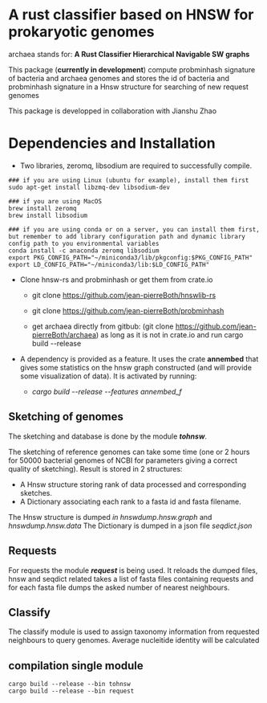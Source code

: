 # A rust classifier based on HNSW for prokaryotic genomes

archaea stands for: **A Rust Classifier Hierarchical Navigable SW graphs**

This package (**currently in development**) compute probminhash signature of  bacteria and archaea genomes and stores the id of bacteria and probminhash signature in a Hnsw structure for searching of new request genomes

This package is developped in collaboration with Jianshu Zhao

# Dependencies and Installation
* Two libraries, zeromq, libsodium are required to successfully compile. 

```
### if you are using Linux (ubuntu for example), install them first
sudo apt-get install libzmq-dev libsodium-dev

### if you are using MacOS
brew install zeromq
brew install libsodium

### if you are using conda or on a server, you can install them first, but remember to add library configuration path and dynamic library config path to you environmental variables
conda install -c anaconda zeromq libsodium
export PKG_CONFIG_PATH="~/miniconda3/lib/pkgconfig:$PKG_CONFIG_PATH"
export LD_CONFIG_PATH="~/miniconda3/lib:$LD_CONFIG_PATH"
```
  
*  Clone hnsw-rs and probminhash or get them from crate.io
    - git clone https://github.com/jean-pierreBoth/hnswlib-rs

    - git clone https://github.com/jean-pierreBoth/probminhash

    - get archaea directly from gitbub: (git clone https://github.com/jean-pierreBoth/archaea) as long as it is not in crate.io and run cargo build --release

* A dependency is provided as a feature. It uses the crate **annembed** that gives some statistics on the hnsw graph constructed (and will provide some visualization of data).
It is activated by running:
    -   *cargo build --release --features annembed_f*

## Sketching of genomes

The sketching and database is done by the module ***tohnsw***.

The sketching of reference genomes can take some time (one or 2 hours for 50000 bacterial genomes of NCBI for parameters giving a correct quality of sketching). Result is stored in 2 structures:
- A Hnsw structure storing rank of data processed and corresponding sketches.
- A Dictionary associating each rank to a fasta id and fasta filename.

The Hnsw structure is dumped *in hnswdump.hnsw.graph* and  *hnswdump.hnsw.data*
The Dictionary is dumped in a json file *seqdict.json*
## Requests

For requests  the module ***request*** is being used. It reloads the dumped files, hnsw and seqdict related
takes a list of fasta files containing requests and for each fasta file dumps the asked number of nearest neighbours.
  
## Classify
 The classify module is used to assign taxonomy information from requested neighbours to query genomes. Average nucleitide identity will be calculated

## compilation single module
```
cargo build --release --bin tohnsw
cargo build --release --bin request

```
